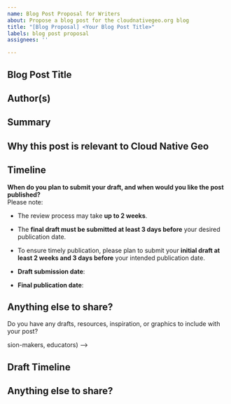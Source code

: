 ```yaml
---
name: Blog Post Proposal for Writers
about: Propose a blog post for the cloudnativegeo.org blog
title: "[Blog Proposal] <Your Blog Post Title>"
labels: blog post proposal
assignees: ''

---
```


## Blog Post Title
<!-- Suggest a working title for your blog post -->

## Author(s)
<!-- Your name and affiliation (optional) -->

## Summary
<!-- A short (2–4 sentence) summary of your proposed post -->

## Why this post is relevant to Cloud Native Geo
<!-- Explain how the post connects to the goals or themes of Cloud Native Geospatial, such as community work, tools, standards, or experiences -->

## Timeline

**When do you plan to submit your draft, and when would you like the post published?**  
Please note:
- The review process may take **up to 2 weeks**.
- The **final draft must be submitted at least 3 days before** your desired publication date.
- To ensure timely publication, please plan to submit your **initial draft at least 2 weeks and 3 days before** your intended publication date.

- **Draft submission date**: <!-- e.g., 2025-07-10 -->
- **Final publication date**: <!-- e.g., 2025-07-25 -->


 ## Anything else to share?

Do you have any drafts, resources, inspiration, or graphics to include with your post?  
<!-- Drop links to existing drafts (Google Docs, HackMD, etc.), reference materials, or anything that inspired the post.  
If you have graphics, please upload them directly to this issue or link to them. -->
sion-makers, educators) -->

## Draft Timeline
<!-- When do you expect to have a draft ready for review? -->

## Anything else to share?
<!-- Links to any existing drafts, resources, or inspiration for the post -->
